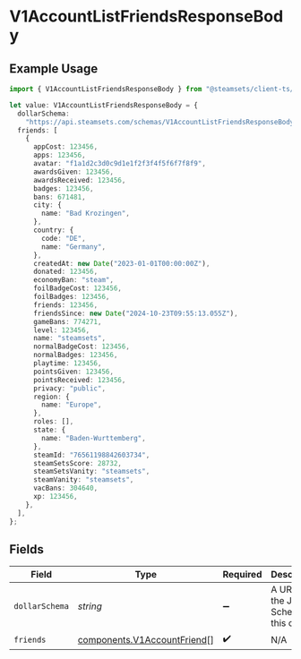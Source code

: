 # V1AccountListFriendsResponseBody

## Example Usage

```typescript
import { V1AccountListFriendsResponseBody } from "@steamsets/client-ts/models/components";

let value: V1AccountListFriendsResponseBody = {
  dollarSchema:
    "https://api.steamsets.com/schemas/V1AccountListFriendsResponseBody.json",
  friends: [
    {
      appCost: 123456,
      apps: 123456,
      avatar: "f1a1d2c3d0c9d1e1f2f3f4f5f6f7f8f9",
      awardsGiven: 123456,
      awardsReceived: 123456,
      badges: 123456,
      bans: 671481,
      city: {
        name: "Bad Krozingen",
      },
      country: {
        code: "DE",
        name: "Germany",
      },
      createdAt: new Date("2023-01-01T00:00:00Z"),
      donated: 123456,
      economyBan: "steam",
      foilBadgeCost: 123456,
      foilBadges: 123456,
      friends: 123456,
      friendsSince: new Date("2024-10-23T09:55:13.055Z"),
      gameBans: 774271,
      level: 123456,
      name: "steamsets",
      normalBadgeCost: 123456,
      normalBadges: 123456,
      playtime: 123456,
      pointsGiven: 123456,
      pointsReceived: 123456,
      privacy: "public",
      region: {
        name: "Europe",
      },
      roles: [],
      state: {
        name: "Baden-Wurttemberg",
      },
      steamId: "76561198842603734",
      steamSetsScore: 28732,
      steamSetsVanity: "steamsets",
      steamVanity: "steamsets",
      vacBans: 304640,
      xp: 123456,
    },
  ],
};
```

## Fields

| Field                                                                      | Type                                                                       | Required                                                                   | Description                                                                | Example                                                                    |
| -------------------------------------------------------------------------- | -------------------------------------------------------------------------- | -------------------------------------------------------------------------- | -------------------------------------------------------------------------- | -------------------------------------------------------------------------- |
| `dollarSchema`                                                             | *string*                                                                   | :heavy_minus_sign:                                                         | A URL to the JSON Schema for this object.                                  | https://api.steamsets.com/schemas/V1AccountListFriendsResponseBody.json    |
| `friends`                                                                  | [components.V1AccountFriend](../../models/components/v1accountfriend.md)[] | :heavy_check_mark:                                                         | N/A                                                                        |                                                                            |